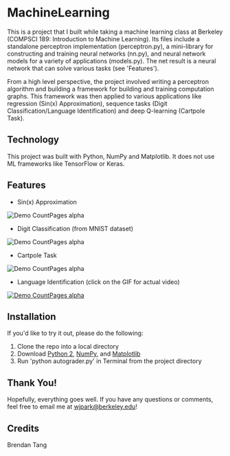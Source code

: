 # MachineLearning
This is a project that I built while taking a machine learning class at Berkeley (COMPSCI 189: Introduction to Machine Learning). Its files include a standalone perceptron implementation (perceptron.py), a mini-library for constructing and training neural networks (nn.py), and neural network models for a variety of applications (models.py). The net result is a neural network that can solve various tasks (see 'Features').

From a high level perspective, the project involved writing a perceptron algorithm and building a framework for building and training computation graphs. This framework was then applied to various applications like regression (Sin(x) Approximation), sequence tasks (Digit Classification/Language Identification) and deep Q-learning (Cartpole Task). 

## Technology
This project was built with Python, NumPy and Matplotlib. It does not use ML frameworks like TensorFlow or Keras. 

## Features
- Sin(x) Approximation

![Demo CountPages alpha](https://j.gifs.com/APO839.gif)

- Digit Classification (from MNIST dataset)

![Demo CountPages alpha](https://j.gifs.com/9QX35z.gif)

- Cartpole Task

![Demo CountPages alpha](https://j.gifs.com/Q0LA4G.gif)

- Language Identification (click on the GIF for actual video)

[![Demo CountPages alpha](https://j.gifs.com/KZEAJx.gif)](https://youtu.be/6YuY3csOcMA)

## Installation
If you'd like to try it out, please do the following:
1) Clone the repo into a local directory 
2) Download [Python 2](https://www.python.org/download/releases/2.7.8/), [NumPy](https://docs.scipy.org/doc/numpy-1.13.0/user/install.html), and [Matplotlib](https://matplotlib.org/users/installing.html)
3) Run 'python autograder.py' in Terminal from the project directory

## Thank You!
Hopefully, everything goes well. If you have any questions or comments, feel free to email me at wjpark@berkeley.edu! 

## Credits
Brendan Tang

